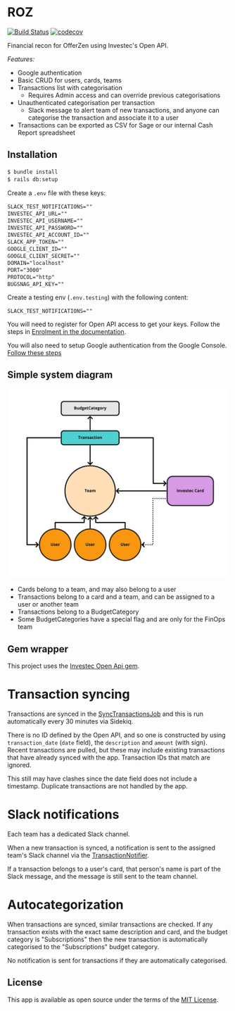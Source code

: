 # ROZ

[![Build Status](https://travis-ci.com/Offerzen/roz.svg?branch=master)](https://travis-ci.com/Offerzen/roz) 
[![codecov](https://codecov.io/gh/Offerzen/roz/branch/master/graph/badge.svg)](https://codecov.io/gh/Offerzen/roz)

Financial recon for OfferZen using Investec's Open API.

*Features:*

- Google authentication
- Basic CRUD for users, cards, teams
- Transactions list with categorisation
  - Requires Admin access and can override previous categorisations
- Unauthenticated categorisation per transaction
  - Slack message to alert team of new transactions, and anyone can categorise the transaction and associate it to a user
- Transactions can be exported as CSV for Sage or our internal Cash Report spreadsheet

## Installation

```bash
$ bundle install
$ rails db:setup
```

Create a `.env` file with these keys:

```
SLACK_TEST_NOTIFICATIONS=""
INVESTEC_API_URL=""
INVESTEC_API_USERNAME=""
INVESTEC_API_PASSWORD=""
INVESTEC_API_ACCOUNT_ID=""
SLACK_APP_TOKEN=""
GOOGLE_CLIENT_ID=""
GOOGLE_CLIENT_SECRET=""
DOMAIN="localhost"
PORT="3000"
PROTOCOL="http"
BUGSNAG_API_KEY=""
```

Create a testing env (`.env.testing`) with the following content:

```
SLACK_TEST_NOTIFICATIONS=""
```

You will need to register for Open API access to get your keys. Follow the steps in [Enrolment in the documentation](https://developer.investec.com/programmable-banking/#enrolment).

You will also need to setup Google authentication from the Google Console. [Follow these steps](https://developers.google.com/identity/protocols/oauth2)

## Simple system diagram

![Image](docs/simple-schema.jpg)

- Cards belong to a team, and may also belong to a user
- Transactions belong to a card and a team, and can be assigned to a user or another team
- Transactions belong to a BudgetCategory
- Some BudgetCategories have a special flag and are only for the FinOps team

## Gem wrapper

This project uses the [Investec Open Api gem](https://rubygems.org/gems/investec_open_api). 

# Transaction syncing

Transactions are synced in the [SyncTransactionsJob](app/jobs/sync_transactions_job.rb) and this is run automatically every 30 minutes via Sidekiq.

There is no ID defined by the Open API, and so one is constructed by using `transaction_date` (`date` field), the `description` and `amount` (with sign). Recent transactions are pulled, but these may include existing transactions that have already synced with the app. Transaction IDs that match are ignored.

This still may have clashes since the date field does not include a timestamp. Duplicate transactions are not handled by the app. 

# Slack notifications

Each team has a dedicated Slack channel.

When a new transaction is synced, a notification is sent to the assigned team's Slack channel via the [TransactionNotifier](app/services/transaction_notifier.rb). 

If a transaction belongs to a user's card, that person's name is part of the Slack message, and the message is still sent to the team channel.

# Autocategorization

When transactions are synced, similar transactions are checked. If any transaction exists with the exact same description and card, and the budget category is "Subscriptions" then the new transaction is automatically categorised to the "Subscriptions" budget category. 

No notification is sent for transactions if they are automatically categorised.

## License

This app is available as open source under the terms of the [MIT License](https://opensource.org/licenses/MIT).
